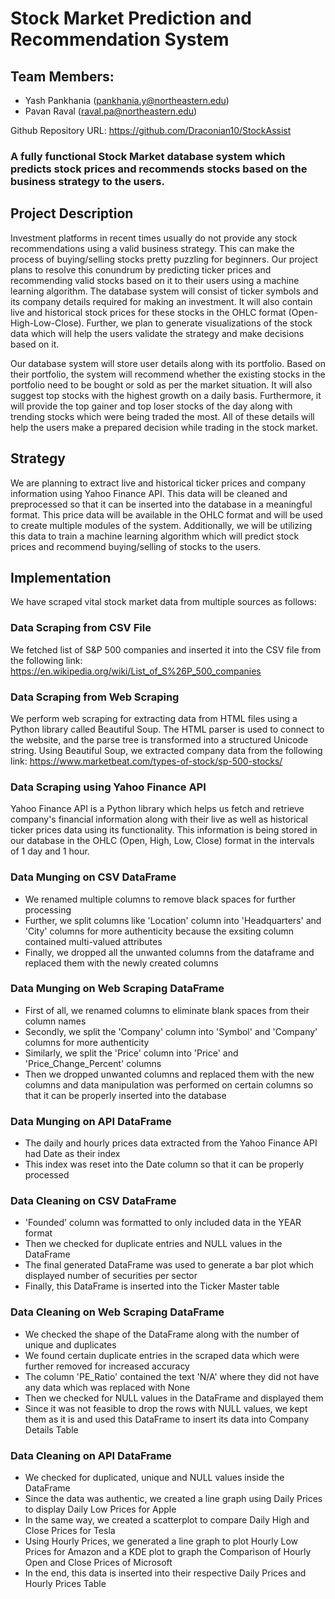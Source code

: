 # Stock Market Prediction and Recommendation System

## Team Members: 
- Yash Pankhania (pankhania.y@northeastern.edu)
- Pavan Raval (raval.pa@northeastern.edu)

Github Repository URL: https://github.com/Draconian10/StockAssist

### A fully functional Stock Market database system which predicts stock prices and recommends stocks based on the business strategy to the users.

## Project Description
Investment platforms in recent times usually do not provide any stock recommendations using a valid business strategy. This can make the process of buying/selling stocks pretty puzzling for beginners. Our project plans to resolve this conundrum by predicting ticker prices and recommending valid stocks based on it to their users using a machine learning algorithm. The database system will consist of ticker symbols and its company details required for making an investment. It will also contain live and historical stock prices for these stocks in the OHLC format (Open-High-Low-Close). Further, we plan to generate visualizations of the stock data which will help the users validate the strategy and make decisions based on it. 

Our database system will store user details along with its portfolio. Based on their portfolio, the system will recommend whether the existing stocks in the portfolio need to be bought or sold as per the market situation. It will also suggest top stocks with the highest growth on a daily basis. Furthermore, it will provide the top gainer and top loser stocks of the day along with trending stocks which were being traded the most. All of these details will help the users make a prepared decision while trading in the stock market.  

## Strategy
We are planning to extract live and historical ticker prices and company information using Yahoo Finance API. This data will be cleaned and preprocessed so that it can be inserted into the database in a meaningful format. This price data will be available in the OHLC format and will be used to create multiple modules of the system. Additionally, we will be utilizing this data to train a machine learning algorithm which will predict stock prices and recommend buying/selling of stocks to the users.

## Implementation
We have scraped vital stock market data from multiple sources as follows:

### Data Scraping from CSV File
We fetched list of S&P 500 companies and inserted it into the CSV file from the following link:
https://en.wikipedia.org/wiki/List_of_S%26P_500_companies

### Data Scraping from Web Scraping
We perform web scraping for extracting data from HTML files using a Python library called Beautiful Soup. The HTML parser is used to connect to the website, and the parse tree is transformed into a structured Unicode string. Using Beautiful Soup, we extracted company data  from the following link:
https://www.marketbeat.com/types-of-stock/sp-500-stocks/

### Data Scraping using Yahoo Finance API
Yahoo Finance API is a Python library which helps us fetch and retrieve company's financial information along with their live as well as historical ticker prices data using its functionality. This information is being stored in our database in the OHLC (Open, High, Low, Close) format in the intervals of 1 day and 1 hour.

### Data Munging on CSV DataFrame
- We renamed multiple columns to remove black spaces for further processing
- Further, we split columns like 'Location' column into 'Headquarters' and 'City' columns for more authenticity because the exsiting column contained multi-valued attributes
- Finally, we dropped all the unwanted columns from the dataframe and replaced them with the newly created columns
 
### Data Munging on Web Scraping DataFrame
- First of all, we renamed columns to eliminate blank spaces from their column names
- Secondly, we split the 'Company' column into 'Symbol' and 'Company' columns for more authenticity
- Similarly, we split the 'Price' column into 'Price' and 'Price_Change_Percent' columns
- Then we dropped unwanted columns and replaced them with the new columns and data manipulation was performed on certain columns so that it can be properly inserted into the database

### Data Munging on API DataFrame
- The daily and hourly prices data extracted from the Yahoo Finance API had Date as their index
- This index was reset into the Date column so that it can be properly processed

### Data Cleaning on CSV DataFrame
- 'Founded' column was formatted to only included data in the YEAR format
- Then we checked for duplicate entries and NULL values in the DataFrame
- The final generated DataFrame was used to generate a bar plot which displayed number of securities per sector
- Finally, this DataFrame is inserted into the Ticker Master table
 
### Data Cleaning on Web Scraping DataFrame
- We checked the shape of the DataFrame along with the number of unique and duplicates
- We found certain duplicate entries in the scraped data which were further removed for increased accuracy
- The column 'PE_Ratio' contained the text 'N/A' where they did not have any data which was replaced with None
- Then we checked for NULL values in the DataFrame and displayed them
- Since it was not feasible to drop the rows with NULL values, we kept them as it is and used this DataFrame to insert its data into Company Details Table

### Data Cleaning on API DataFrame
- We checked for duplicated, unique and NULL values inside the DataFrame
- Since the data was authentic, we created a line graph using Daily Prices to display Daily Low Prices for Apple
- In the same way, we created a scatterplot to compare Daily High and Close Prices for Tesla
- Using Hourly Prices, we generated a line graph to plot Hourly Low Prices for Amazon and a KDE plot to graph the Comparison of Hourly Open and Close Prices of Microsoft
- In the end, this data is inserted into their respective Daily Prices and Hourly Prices Table
